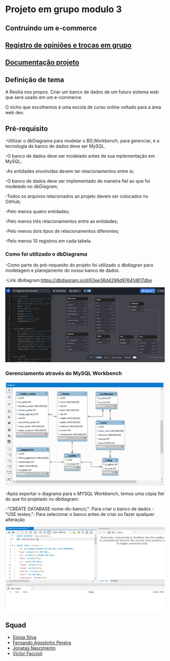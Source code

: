 # Projeto em grupo modulo 3
## Contruindo um e-commerce

##  [Registro de opiniões e trocas em grupo](./DOCUMENTA%C3%87%C3%83O.md)

##  [Documentação projeto](./STRUCTURE.md)

## Definição de tema

 A Resilia nos propos. Criar um banco de dados de um futuro sistema web que será usado em um e-commerce.

 O nicho que escolhemos é uma escola de curso online voltado para a área web dev.

 ## Pré-requisito

-Utilizar o dbDiagrama para modelar o BD,Workbench, para gerenciar, e a tecnologia de banco de dados deve ser MySQL.

-O banco de dados deve ser modelado antes de sua mplementação em MySQL;

-As entidades envolvidas devem ter relacionamentos entre si;

-O banco de dados deve ser implementado de maneira fiel ao que foi modelado no dbDiagram;

-Todos os arquivos relacionados ao projeto devem ser colocados no GitHub;

-Pelo menos quatro entidades;

-Pelo menos três relacionamentos entre as entidades;

-Pelo menos dois tipos de relacionamentos diferentes;

-Pelo menos 10 registros em cada tabela.

### Como foi utilizado o dbDiagrama

-Como parte do pré-requesito do projeto foi utilizado o dbdiagran para modelagem e planejamento do 
nosso banco de dados.

-Link dbdiagram:https://dbdiagram.io/d/63ee36d4296d97641d817dbe

![image1](https://github.com/fernandoap46/assets-img/blob/main/assets/img/dbDiagran.JPG)

### Gerenciamento através do MySQL Workbench

![image1](https://github.com/fernandoap46/assets-img/blob/main/assets/img/mwbDiagran.JPG)

-Após exportar o diagrama para o MYSQL Workbench, temos uma cópia fiel do que foi projetado no dbdiagram:

-"CREATE DATABASE nome-do-banco;": Para criar o banco de dados
-"USE testes;": Para selecionar o banco antes de criar ou fazer qualquer alteração

![image1](https://github.com/fernandoap46/assets-img/blob/main/assets/img/create.JPG)

## Squad 

* [Eloisa Silva](https://github.com/Eloisasilva98)
* [Fernando Agostinho Pereira](https://github.com/fernandoap46)
* [Jonatas Nascimento](https://github.com/Jhonny515)
* [Victor Faccioli](https://github.com/victorfaccioli)




